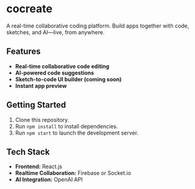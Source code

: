 # cocreate 

A real-time collaborative coding platform. Build apps together with code, sketches, and AI—live, from anywhere.

## Features
 
- **Real-time collaborative code editing**
- **AI-powered code suggestions**
- **Sketch-to-code UI builder (coming soon)**   
- **Instant app preview**  
   
## Getting Started
  
1. Clone this repository. 
2. Run `npm install` to install dependencies. 
3. Run `npm start` to launch the development server.

## Tech Stack
 
- **Frontend:** React.js
- **Realtime Collaboration:** Firebase or Socket.io 
- **AI Integration:** OpenAI API



